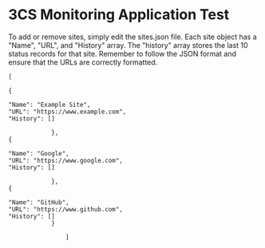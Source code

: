 # 3CS Monitoring Application Test

To add or remove sites, simply edit the sites.json file. Each site object has a "Name", "URL", and "History" array. The "history" array stores the last 10 status records for that site. 
Remember to follow the JSON format and ensure that the URLs are correctly formatted.

	[

	{

    "Name": "Example Site",
	"URL": "https://www.example.com",
	"History": []
	
   				},
  	{
  
    "Name": "Google",
    "URL": "https://www.google.com",
    "History": []
  
  				},
    {
  
    "Name": "GitHub",
    "URL": "https://www.github.com",
    "History": []
				}
  
					]


